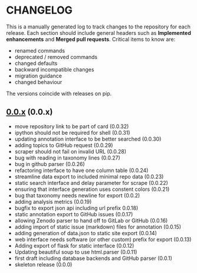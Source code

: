# CHANGELOG

This is a manually generated log to track changes to the repository for each release.
Each section should include general headers such as **Implemented enhancements**
and **Merged pull requests**. Critical items to know are:

 - renamed commands
 - deprecated / removed commands
 - changed defaults
 - backward incompatible changes
 - migration guidance
 - changed behaviour

The versions coincide with releases on pip.

## [0.0.x](https://github.com/rseng/rse/tree/master) (0.0.x)
 - move repository link to be part of card (0.0.32)
 - ipython should not be required for shell (0.0.31)
 - updating annotation interface to be better searched (0.0.30)
 - adding topics to GitHub request (0.0.29)
 - scraper should not fail on invalid URL (0.0.28)
 - bug with reading in taxonomy lines (0.0.27)
 - bug in github parser (0.0.26)
 - refactoring interface to have one column table (0.0.24)
 - streamline data export to included minimal repo data (0.0.23)
 - static search interface and delay parameter for scrape (0.0.22)
 - ensuring that interface generation uses constent colors (0.0.21)
 - bug that taxonomy needs newline for export (0.0.2)
 - adding analysis metrics (0.0.19)
 - bugfix to export json api including url prefix 0.0.18)
 - static annotation export to GitHub issues (0.0.17)
 - allowing Zenodo parser to hand off to GitLab or GitHub (0.0.16)
 - adding import of static issue (markdown) files for annotation (0.0.15)
 - adding generation of data.json to static site export (0.0.14)
 - web interface needs software (or other custom) prefix for export (0.0.13) 
 - Adding export of flask for static interface (0.0.12)
 - Updating beautiful soup to use html.parser (0.0.11)
 - first draft including database backends and GitHub parser (0.0.1)
 - skeleton release (0.0.0)
